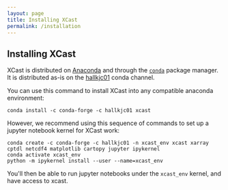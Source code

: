 ```yaml
---
layout: page 
title: Installing XCast 
permalink: /installation
---
```


## Installing XCast

XCast is distributed on [Anaconda](https://www.anaconda.com/products/distribution) and through the [```conda```](https://docs.conda.io/en/latest/) package manager. It is distributed as-is on the [hallkjc01](https://anaconda.org/hallkjc01) conda channel. 

You can use this command to install XCast into any compatible anaconda environment: 

```
conda install -c conda-forge -c hallkjc01 xcast
```

However, we recommend using this sequence of commands to set up a jupyter notebook kernel for XCast work:

```
conda create -c conda-forge -c hallkjc01 -n xcast_env xcast xarray cptdl netcdf4 matplotlib cartopy jupyter ipykernel 
conda activate xcast_env
python -m ipykernel install --user --name=xcast_env
```

You'll then be able to run jupyter notebooks under the ```xcast_env``` kernel, and have access to xcast. 


[contributors-shield]: https://img.shields.io/github/contributors/kjhall01/xcast.svg?style=for-the-badge
[contributors-url]: https://github.com/kjhall01/xcast/graphs/contributors
[forks-shield]: https://img.shields.io/github/forks/kjhall01/xcast.svg?style=for-the-badge
[forks-url]: https://github.com/kjhall01/xcast/network/members
[stars-shield]: https://img.shields.io/github/stars/kjhall01/xcast.svg?style=for-the-badge
[stars-url]: https://github.com/kjhall01/xcast/stargazers
[issues-shield]: https://img.shields.io/github/issues/kjhall01/xcast.svg?style=for-the-badge
[issues-url]: https://github.com/kjhall01/xcast/issues
[license-shield]: https://img.shields.io/github/license/kjhall01/xcast.svg?style=for-the-badge
[license-url]: https://github.com/kjhall01/xcast/blob/main/LICENSE
[linkedin-shield]: https://img.shields.io/badge/-LinkedIn-black.svg?style=for-the-badge&logo=linkedin&colorB=555
[linkedin-url]: https://linkedin.com/in/kjhall01
